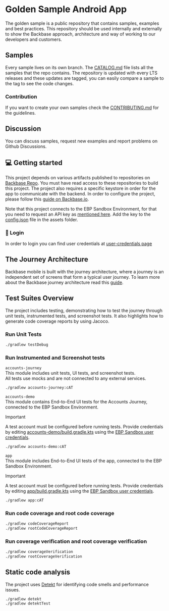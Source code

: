 # Golden Sample Android App
The golden sample is a public repository that contains samples, examples and best practices. This repository should be used internally and externally to show the Backbase approach, architecture and way of working to our developers and customers.

## Samples
Every sample lives on its own branch. The [CATALOG.md](CATALOG.md) file lists all the samples that the repo contains. The repository is updated with every LTS releases and these updates are tagged, you can easily compare a sample to the tag to see the code changes. 

### Contribution
If you want to create your own samples check the [CONTRIBUTING.md](CONTRIBUTING.md) for the guidelines.

## Discussion
You can discuss samples, request new examples and report problems on Github Discussions. 

## 💻 Getting started
This project depends on various artifacts published to repositories on [Backbase Repo](https://repo.backbase.com). You must have read access to these repositories to build this project. The project also requires a specific keystore in order for the app to communicate with the backend.
In order to configure the project, please follow this [guide on Backbase.io](https://backbase.io/developers/documentation/mobile-devkit/getting-started/set-up-android-development/).

Note that this project connects to the EBP Sandbox Environment, for that you need to request an API key as [mentioned here](https://backbase.io/developers/documentation/api-sandbox/retail-banking-usa/android-guide/). Add the key to the [config.json](app%2Fsrc%2Fmain%2Fassets%2Fbackbase%2Fconfig.json) file in the assets folder.

### 📱 Login
In order to login you can find user credentials at [user-credentials page](https://backbase.io/ebp-sandbox/user-credentials?experience=retail)

## The Journey Architecture
Backbase mobile is built with the journey architecture, where a journey is an independent set of screens that form a typical user journey. To learn more about the Backbase journey architecture read this [guide](https://backbase.io/developers/documentation/retail-banking-universal/latest/system-wide/architecture/mobile-journey-architecture-understand/).

## Test Suites Overview
The project includes testing, demonstrating how to test the journey through unit tests, instrumented tests, and screenshot tests. It also highlights how to generate code coverage reports by using Jacoco.

### Run Unit Tests
```sh
./gradlew testDebug
```

### Run Instrumented and Screenshot tests

`accounts-journey` </br>
This module includes unit tests, UI tests, and screenshot tests. </br>
All tests use mocks and are not connected to any external services.

```sh
./gradlew accounts-journey:cAT
```

`accounts-demo` </br>
This module contains End-to-End UI tests for the Accounts Journey, connected to the EBP Sandbox Environment.

> [!IMPORTANT] 
> A test account must be configured before running tests.
> Provide credentials by editing [accounts-demo/build.gradle.kts](accounts-demo/build.gradle.kts) using the [EBP Sandbox user credentials](https://backbase.io/ebp-sandbox/user-credentials?experience=retail).

```sh
./gradlew accounts-demo:cAT
```

`app` </br>
This module includes End-to-End UI tests of the app, connected to the EBP Sandbox Environment.

> [!IMPORTANT] 
> A test account must be configured before running tests.
> Provide credentials by editing [app/build.gradle.kts](app/build.gradle.kts) using the [EBP Sandbox user credentials](https://backbase.io/ebp-sandbox/user-credentials?experience=retail).

```sh
./gradlew app:cAT
```

### Run code coverage and root code coverage
```sh
./gradlew codeCoverageReport
./gradlew rootCodeCoverageReport
```

### Run coverage verification and root coverage verification
```sh
./gradlew coverageVerification
./gradlew rootCoverageVerification
```

## Static code analysis
The project uses [Detekt](https://github.com/detekt/detekt) for identifying code smells and performance issues.
```sh
./gradlew detekt
./gradlew detektTest
```
